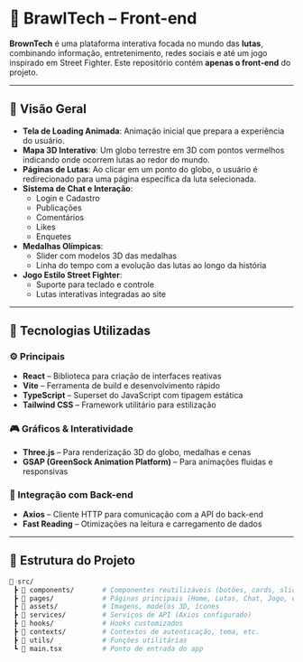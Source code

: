# 🥋 BrawlTech – Front-end

**BrownTech** é uma plataforma interativa focada no mundo das **lutas**, combinando informação, entretenimento, redes sociais e até um jogo inspirado em Street Fighter. Este repositório contém **apenas o front-end** do projeto.

---

## 📸 Visão Geral

- **Tela de Loading Animada**: Animação inicial que prepara a experiência do usuário.
- **Mapa 3D Interativo**: Um globo terrestre em 3D com pontos vermelhos indicando onde ocorrem lutas ao redor do mundo.
- **Páginas de Lutas**: Ao clicar em um ponto do globo, o usuário é redirecionado para uma página específica da luta selecionada.
- **Sistema de Chat e Interação**:
  - Login e Cadastro
  - Publicações
  - Comentários
  - Likes
  - Enquetes
- **Medalhas Olímpicas**:
  - Slider com modelos 3D das medalhas
  - Linha do tempo com a evolução das lutas ao longo da história
- **Jogo Estilo Street Fighter**:
  - Suporte para teclado e controle
  - Lutas interativas integradas ao site

---

## 🧪 Tecnologias Utilizadas

### ⚙️ Principais

- **React** – Biblioteca para criação de interfaces reativas
- **Vite** – Ferramenta de build e desenvolvimento rápido
- **TypeScript** – Superset do JavaScript com tipagem estática
- **Tailwind CSS** – Framework utilitário para estilização

### 🎮 Gráficos & Interatividade

- **Three.js** – Para renderização 3D do globo, medalhas e cenas
- **GSAP (GreenSock Animation Platform)** – Para animações fluidas e responsivas

### 🔗 Integração com Back-end

- **Axios** – Cliente HTTP para comunicação com a API do back-end
- **Fast Reading** – Otimizações na leitura e carregamento de dados

---

## 🧭 Estrutura do Projeto

```bash
📁 src/
 ┣ 📁 components/       # Componentes reutilizáveis (botões, cards, sliders, etc.)
 ┣ 📁 pages/            # Páginas principais (Home, Lutas, Chat, Jogo, etc.)
 ┣ 📁 assets/           # Imagens, modelos 3D, ícones
 ┣ 📁 services/         # Serviços de API (Axios configurado)
 ┣ 📁 hooks/            # Hooks customizados
 ┣ 📁 contexts/         # Contextos de autenticação, tema, etc.
 ┣ 📁 utils/            # Funções utilitárias
 ┗ 📄 main.tsx          # Ponto de entrada do app
